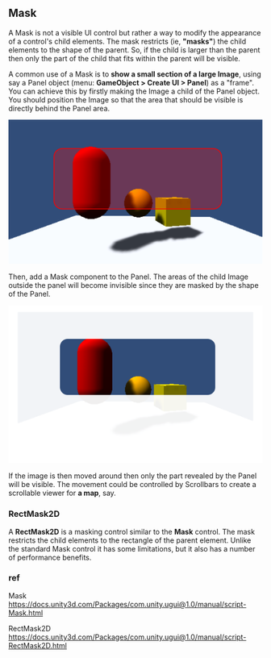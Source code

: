## Mask
A Mask is not a visible UI control but rather a way to modify the appearance of a control's child elements. 
The mask restricts (ie, **"masks"**) the child elements to the shape of the parent. So, if the child is larger than the parent then only the part of the child that fits within the parent will be visible.


A common use of a Mask is to **show a small section of a large Image**, using say a Panel object (menu: **GameObject > Create UI > Panel**) as a "frame". You can achieve this by firstly making the Image a child of the Panel object. You should position the Image so that the area that should be visible is directly behind the Panel area.

![](./img/MaskDisabled.svg)

Then, add a Mask component to the Panel. The areas of the child Image outside the panel will become invisible since they are masked by the shape of the Panel.

![](./img/MaskEnabled.svg)

If the image is then moved around then only the part revealed by the Panel will be visible. The movement could be controlled by Scrollbars to create a scrollable viewer for **a map**, say.





### RectMask2D

A **RectMask2D** is a masking control similar to the **Mask** control. The mask restricts the child elements to the rectangle of the parent element. Unlike the standard Mask control it has some limitations, but it also has a number of performance benefits.

### ref 
Mask \
https://docs.unity3d.com/Packages/com.unity.ugui@1.0/manual/script-Mask.html

RectMask2D \
https://docs.unity3d.com/Packages/com.unity.ugui@1.0/manual/script-RectMask2D.html
